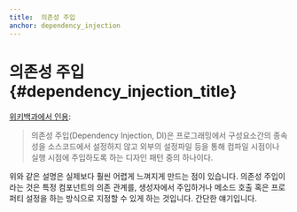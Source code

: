```yaml
---
title:  의존성 주입
anchor: dependency_injection
---
```


# 의존성 주입 {#dependency_injection_title}

[위키백과에서 인용](http://ko.wikipedia.org/wiki/%EC%9D%98%EC%A1%B4%EC%84%B1_%EC%A3%BC%EC%9E%85):

> 의존성 주입(Dependency Injection, DI)은 프로그래밍에서 구성요소간의 종속성을 소스코드에서 설정하지 않고 외부의
> 설정파일 등을 통해 컴파일 시점이나 실행 시점에 주입하도록 하는 디자인 패턴 중의 하나이다.

위와 같은 설명은 실제보다 훨씬 어렵게 느껴지게 만드는 점이 있습니다. 의존성 주입이라는 것은 특정 컴포넌트의 의존
관계를, 생성자에서 주입하거나 메소드 호출 혹은 프로퍼티 설정을 하는 방식으로 지정할 수 있게 하는 것입니다. 간단한
얘기입니다.
